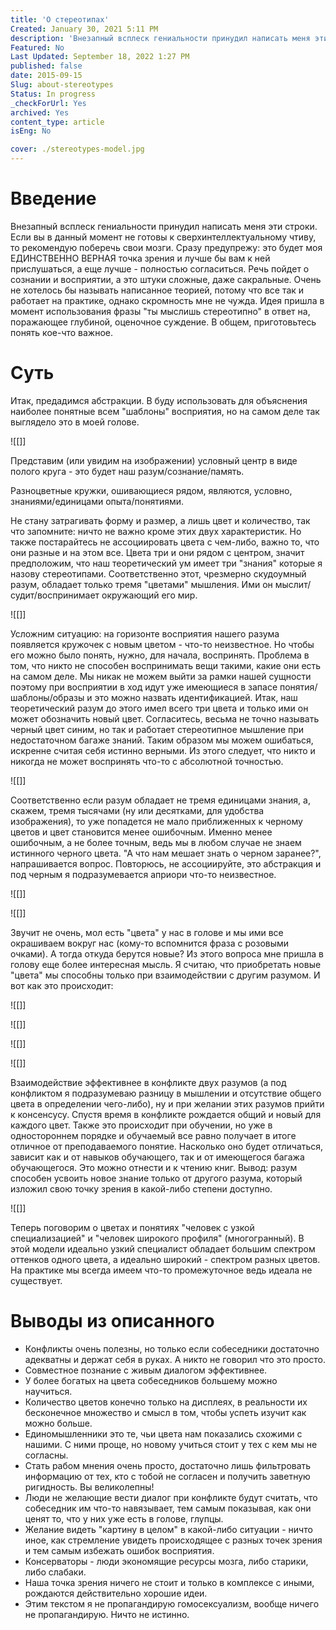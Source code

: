 ```yaml
---
title: 'О стереотипах'
Created: January 30, 2021 5:11 PM
description: 'Внезапный всплеск гениальности принудил написать меня эти строки. Если вы в данный момент не готовы к сверхинтеллектуальному чтиву, то рекомендую поберечь свои мозги.'
Featured: No
Last Updated: September 18, 2022 1:27 PM
published: false
date: 2015-09-15
Slug: about-stereotypes
Status: In progress
_checkForUrl: Yes
archived: Yes
content_type: article
isEng: No

cover: ./stereotypes-model.jpg
---
```


# Введение

Внезапный всплеск гениальности принудил написать меня эти строки. Если вы в данный момент не готовы к сверхинтеллектуальному чтиву, то рекомендую поберечь свои мозги. Сразу предупрежу: это будет моя ЕДИНСТВЕННО ВЕРНАЯ точка зрения и лучше бы вам к ней прислушаться, а еще лучше - полностью согласиться. Речь пойдет о сознании и восприятии, а это штуки сложные, даже сакральные. Очень не хотелось бы называть написанное теорией, потому что все так и работает на практике, однако скромность мне не чужда. Идея пришла в момент использования фразы "ты мыслишь стереотипно" в ответ на, поражающее глубиной, оценочное суждение. В общем, приготовьтесь понять кое-что важное.

# Суть

Итак, предадимся абстракции. В буду использовать для объяснения наиболее понятные всем "шаблоны" восприятия, но на самом деле так выглядело это в моей голове.

![[]]

Представим (или увидим на изображении) условный центр в виде полого круга - это будет наш разум/сознание/память.

Разноцветные кружки, ошивающиеся рядом, являются, условно, знаниями/единицами опыта/понятиями.

Не стану затрагивать форму и размер, а лишь цвет и количество, так что запомните: ничто не важно кроме этих двух характеристик. Но также постарайтесь не ассоциировать цвета с чем-либо, важно то, что они разные и на этом все. Цвета три и они рядом с центром, значит предположим, что наш теоретический ум имеет три "знания" которые я назову стереотипами. Соответственно этот, чрезмерно скудоумный разум, обладает только тремя "цветами" мышления. Ими он мыслит/судит/воспринимает окружающий его мир.

![[]]

Усложним ситуацию: на горизонте восприятия нашего разума появляется кружочек с новым цветом - что-то неизвестное. Но чтобы его можно было понять, нужно, для начала, воспринять. Проблема в том, что никто не способен воспринимать вещи такими, какие они есть на самом деле. Мы никак не можем выйти за рамки нашей сущности поэтому при восприятии в ход идут уже имеющиеся в запасе понятия/шаблоны/образы и это можно назвать идентификацией. Итак, наш теоретический разум до этого имел всего три цвета и только ими он может обозначить новый цвет. Согласитесь, весьма не точно называть черный цвет синим, но так и работает стереотипное мышление при недостаточном багаже знаний. Таким образом мы можем ошибаться, искренне считая себя истинно верными. Из этого следует, что никто и никогда не может воспринять что-то с абсолютной точностью.

![[]]

Соответственно если разум обладает не тремя единицами знания, а, скажем, тремя тысячами (ну или десятками, для удобства изображения), то уже попадется не мало приближенных к черному цветов и цвет становится менее ошибочным. Именно менее ошибочным, а не более точным, ведь мы в любом случае не знаем истинного черного цвета. "А что нам мешает знать о черном заранее?", напрашивается вопрос. Повторюсь, не ассоциируйте, это абстракция и под черным я подразумевается априори что-то неизвестное.

![[]]

![[]]

Звучит не очень, мол есть "цвета" у нас в голове и мы ими все окрашиваем вокруг нас (кому-то вспомнится фраза с розовыми очками). А тогда откуда берутся новые? Из этого вопроса мне пришла в голову еще более интересная мысль. Я считаю, что приобретать новые "цвета" мы способны только при взаимодействии с другим разумом. И вот как это происходит:

![[]]

![[]]

![[]]

![[]]

Взаимодействие эффективнее в конфликте двух разумов (а под конфликтом я подразумеваю разницу в мышлении и отсутствие общего цвета в определении чего-либо), ну и при желании этих разумов прийти к консенсусу. Спустя время в конфликте рождается общий и новый для каждого цвет. Также это происходит при обучении, но уже в одностороннем порядке и обучаемый все равно получает в итоге отличное от преподаваемого понятие. Насколько оно будет отличаться, зависит как и от навыков обучающего, так и от имеющегося багажа обучающегося. Это можно отнести и к чтению книг. Вывод: разум способен усвоить новое знание только от другого разума, который изложил свою точку зрения в какой-либо степени доступно.

![[]]

Теперь поговорим о цветах и понятиях "человек с узкой специализацией" и "человек широкого профиля" (многогранный). В этой модели идеально узкий специалист обладает большим спектром оттенков одного цвета, а идеально широкий - спектром разных цветов. На практике мы всегда имеем что-то промежуточное ведь идеала не существует.

# Выводы из описанного

- Конфликты очень полезны, но только если собеседники достаточно адекватны и держат себя в руках. А никто не говорил что это просто.
- Совместное познание с живым диалогом эффективнее.
- У более богатых на цвета собеседников большему можно научиться.
- Количество цветов конечно только на дисплеях, в реальности их бесконечное множество и смысл в том, чтобы успеть изучит как можно больше.
- Единомышленники это те, чьи цвета нам показались схожими с нашими. С ними проще, но новому учиться стоит у тех с кем мы не согласны.
- Стать рабом мнения очень просто, достаточно лишь фильтровать информацию от тех, кто с тобой не согласен и получить заветную ригидность. Вы великолепны!
- Люди не желающие вести диалог при конфликте будут считать, что собеседник им что-то навязывает, тем самым показывая, как они ценят то, что у них уже есть в голове, глупцы.
- Желание видеть "картину в целом" в какой-либо ситуации - ничто иное, как стремление увидеть происходящее с разных точек зрения и тем самым избежать ошибок восприятия.
- Консерваторы - люди экономящие ресурсы мозга, либо старики, либо слабаки.
- Наша точка зрения ничего не стоит и только в комплексе с иными, рождаются действительно хорошие идеи.
- Этим текстом я не пропагандирую гомосексуализм, вообще ничего не пропагандирую. Ничто не истинно.